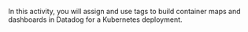 In this activity, you will assign and use tags to build container maps and dashboards in Datadog for a Kubernetes deployment.